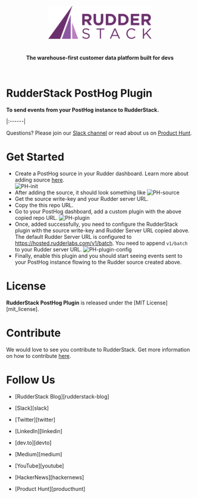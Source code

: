 <p align="center"><a  href="https://rudderstack.com"><img  src="https://raw.githubusercontent.com/rudderlabs/rudder-server/master/resources/RudderStack.png"  alt="RudderStack - An Open Source Customer Data Platform"  height="90"/></a></p>

<h1 align="center"></h1>

<p align="center"><b>The warehouse-first customer data platform built for devs</b></p>

<br/>

  

#  RudderStack PostHog Plugin

  

**To send events from your PostHog instance to RudderStack.**

|:------|

  

Questions? Please join our [Slack channel](https://resources.rudderstack.com/join-rudderstack-slack) or read about us on [Product Hunt](https://www.producthunt.com/posts/rudderstack).

  
# Get Started

 -  Create a PostHog source in your Rudder dashboard. Learn more about adding source [here](https://docs.rudderstack.com/get-started/adding-source-and-destination-rudderstack).  
 ![PH-init](https://github.com/rudderlabs/rudderstack-posthog-plugin/blob/master/images/PH-init.png)
 - After adding the source, it should look something like
  ![PH-source](https://github.com/rudderlabs/rudderstack-posthog-plugin/blob/master/images/PH-source.png)
 - Get the source write-key and your Rudder server URL.
 - Copy the this repo URL.
 - Go to your PostHog dashboard, add a custom plugin with the above copied repo URL.
  ![PH-plugin](https://github.com/rudderlabs/rudderstack-posthog-plugin/blob/master/images/Screenshot%202021-02-22%20at%207.49.50%20PM.png)
 - Once, added successfully, you need to configure the RudderStack plugin with the source write-key and Rudder Server URL copied above. The default Rudder Server URL is configured to https://hosted.rudderlabs.com/v1/batch. You need to append `v1/batch` to your Rudder server URL.
 ![PH-plugin-config](https://github.com/rudderlabs/rudderstack-posthog-plugin/blob/master/images/Screenshot%202021-02-22%20at%207.50.55%20PM.png)
 - Finally, enable this plugin and you should start seeing events sent to your PostHog instance flowing to the Rudder source created above.

  

# License

  

**RudderStack PostHog Plugin** is released under the [MIT License][mit_license].

  

# Contribute

  

We would love to see you contribute to RudderStack. Get more information on how to contribute [here](CONTRIBUTING.md).

  

# Follow Us

  

-  [RudderStack Blog][rudderstack-blog]

-  [Slack][slack]

-  [Twitter][twitter]

-  [LinkedIn][linkedin]

-  [dev.to][devto]

-  [Medium][medium]

-  [YouTube][youtube]

-  [HackerNews][hackernews]

-  [Product Hunt][producthunt]
